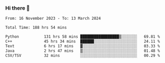 ### Hi there 👋

<!--
**floyiac/floyiac** is a ✨ _special_ ✨ repository because its `README.md` (this file) appears on your GitHub profile.

Here are some ideas to get you started:

- 🔭 I’m currently working on ...
- 🌱 I’m currently learning ...
- 👯 I’m looking to collaborate on ...
- 🤔 I’m looking for help with ...
- 💬 Ask me about ...
- 📫 How to reach me: ...
- 😄 Pronouns: ...
- ⚡ Fun fact: ...
-->

<!--START_SECTION:waka-->

```txt
From: 16 November 2023 - To: 13 March 2024

Total Time: 188 hrs 54 mins

Python           131 hrs 58 mins █████████████████▒░░░░░░░   69.81 %
C++              45 hrs 34 mins  ██████░░░░░░░░░░░░░░░░░░░   24.11 %
Text             6 hrs 17 mins   ▓░░░░░░░░░░░░░░░░░░░░░░░░   03.33 %
Java             2 hrs 47 mins   ▒░░░░░░░░░░░░░░░░░░░░░░░░   01.48 %
CSV/TSV          32 mins         ░░░░░░░░░░░░░░░░░░░░░░░░░   00.29 %
```

<!--END_SECTION:waka-->
